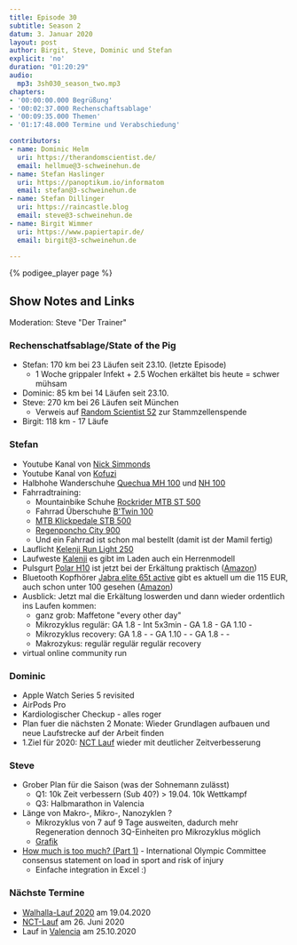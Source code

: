 ```yaml
---
title: Episode 30
subtitle: Season 2
datum: 3. Januar 2020
layout: post
author: Birgit, Steve, Dominic und Stefan
explicit: 'no'
duration: "01:20:29"
audio:
  mp3: 3sh030_season_two.mp3
chapters:
- '00:00:00.000 Begrüßung'
- '00:02:37.000 Rechenschaftsablage'
- '00:09:35.000 Themen'
- '01:17:48.000 Termine und Verabschiedung'

contributors:
- name: Dominic Helm
  uri: https://therandomscientist.de/
  email: hellmue@3-schweinehun.de
- name: Stefan Haslinger
  uri: https://panoptikum.io/informatom
  email: stefan@3-schweinehun.de
- name: Stefan Dillinger
  uri: https://raincastle.blog
  email: steve@3-schweinehun.de
- name: Birgit Wimmer
  uri: https://www.papiertapir.de/
  email: birgit@3-schweinehun.de

---
```


{% podigee_player page %}

## Show Notes and Links

Moderation: Steve "Der Trainer"

### Rechenschatfsablage/State of the Pig

* Stefan: 170 km bei 23 Läufen seit 23.10. (letzte Episode)
  * 1 Woche grippaler Infekt + 2.5 Wochen erkältet bis heute = schwer mühsam
* Dominic: 85 km bei 14 Läufen seit 23.10.
* Steve: 270 km bei 26 Läufen seit München
  * Verweis auf [Random Scientist 52](https://therandomscientist.de/2020/01/01/trs052-stammzellenspende/) zur Stammzellenspende
* Birgit: 118 km - 17 Läufe

### Stefan

* Youtube Kanal von [Nick Simmonds](https://www.youtube.com/channel/UCeXJQ2GQh4BoRuAEkteU0Wg)
* Youtube Kanal von [Kofuzi](https://www.youtube.com/channel/UCe43pe3w4L6w3tNMRkWiJBA)
* Halbhohe Wanderschuhe [Quechua MH 100](https://www.decathlon.at/wanderschuhe-mh100-wasserdicht-id_8397090.html)
  und [NH 100](https://www.decathlon.at/wanderschuhe-nh100-fresh-he-id_8526148.html)
* Fahrradtraining:
  * Mountainbike Schuhe [Rockrider MTB ST 500](https://www.decathlon.at/fahrradschuhe-mtb-st-500-rot-id_8529817.html)
  * Fahrrad Überschuhe [B'Twin 100](https://www.decathlon.at/fahrrad-uberschuhe-100-id_8398668.html)
  * [MTB Klickpedale STB 500](https://www.decathlon.at/2-in-1-mtb-klickpedale-500-spd-id_8379913.html)
  * [Regenponcho City 900](https://www.decathlon.at/regenponcho-city-900-gelb-id_8354731.html)
  * Und ein Fahrrad ist schon mal bestellt (damit ist der Mamil fertig)
* Lauflicht [Kelenji Run Light 250](https://www.decathlon.at/lauflicht-run-light-250-id_8573980.html)
* Laufweste [Kalenji](https://www.decathlon.at/laufweste-run-warm-damen-id_8395605.html) es gibt im Laden auch ein Herrenmodell
* Pulsgurt [Polar H10](https://www.polar.com/at-de/produkte/accessoires/h10_herzfrequenz_sensor) ist jetzt bei der Erkältung praktisch ([Amazon](https://amzn.to/39BMjQL))
* Bluetooth Kopfhörer [Jabra elite 65t active](https://www.jabra.com.de/bluetooth-headsets/jabra-elite-active-65t#/#100-99010000-60) gibt es aktuell um die 115 EUR, auch schon unter 100 gesehen  ([Amazon](https://amzn.to/36o7kfM))
* Ausblick: Jetzt mal die Erkältung loswerden und dann wieder ordentlich ins Laufen kommen:
  * ganz grob: Maffetone "every other day"
  * Mikrozyklus regulär: GA 1.8 - Int 5x3min - GA 1.8 - GA 1.10 -
  * Mikrozyklus recovery: GA 1.8 - - GA 1.10 - - GA 1.8 - -
  * Makrozykus: regulär regulär regulär recovery
* virtual online community run
  
### Dominic

* Apple Watch Series 5 revisited
* AirPods Pro
* Kardiologischer Checkup - alles roger
* Plan fuer die nächsten 2 Monate: Wieder Grundlagen aufbauen und neue Laufstrecke auf der Arbeit finden
* 1.Ziel für 2020: [NCT Lauf](https://www.nct-heidelberg.de/das-nct/spenden/nct-lauf.html) wieder mit deutlicher Zeitverbesserung

### Steve

* Grober Plan für die Saison (was der Sohnemann zulässt)
  * Q1: 10k Zeit verbessern (Sub 40?) > 19.04. 10k Wettkampf
  * Q3: Halbmarathon in Valencia
* Länge von Makro-, Mikro-, Nanozyklen ?
  * Mikrozyklus von 7 auf 9 Tage ausweiten, dadurch mehr Regeneration dennoch 3Q-Einheiten pro Mikrozyklus möglich
  * [Grafik](https://3-schweinehun.de/img/Nanozyklen.png)
* [How much is too much? (Part 1)](https://bjsm.bmj.com/content/50/17/1030) - International Olympic Committee consensus statement on load in sport and risk of injury
  * Einfache integration in Excel :)

### Nächste Termine

* [Walhalla-Lauf 2020](https://sv-donaustauf.de/ausdauer/index_ad.html) am 19.04.2020
* [NCT-Lauf](https://www.nct-heidelberg.de/das-nct/spenden/nct-lauf.html) am 26. Juni 2020
* Lauf in [Valencia](https://www.valenciaciudaddelrunning.com) am 25.10.2020
